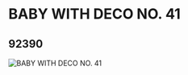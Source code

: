 # BABY WITH DECO NO. 41
## 92390
![BABY WITH DECO NO. 41](https://lc-www-live-s.legocdn.com/media/bricks/5/2/4594199.jpg)
